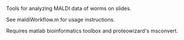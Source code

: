 Tools for analyzing MALDI data of worms on slides.

See maldiWorkflow.m for usage instructions.

Requires matlab bioinformatics toolbox and proteowizard's msconvert.